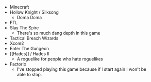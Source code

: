  - Minecraft
 - Hollow Knight / Silksong
   - Doma Doma
 - FTL
 - Slay The Spire
   - There's so much dang depth in this game
 - Tactical Breach Wizards
 - Xcom2
 - Enter The Gungeon
 - [[Hades]] / Hades II
   - A roguelike for people who hate roguelikes
 - Factorio
   - I've stopped playing this game because if I start again I won't be able to stop.
